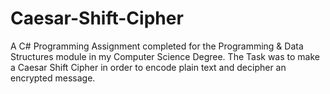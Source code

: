 # Caesar-Shift-Cipher
A C# Programming Assignment completed for the Programming &amp; Data Structures module in my Computer Science Degree. The Task was to make a Caesar Shift Cipher in order to  encode plain text and decipher an encrypted message.
